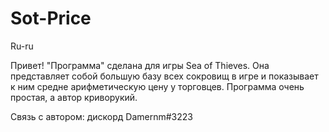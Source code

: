 # Sot-Price
Ru-ru

Привет! "Программа" сделана для игры Sea of Thieves. Она представляет собой большую базу всех сокровищ в игре и показывает к ним средне арифметическую цену у торговцев. Программа очень простая, а автор криворукий.

Связь с автором:
дискорд Damernm#3223
